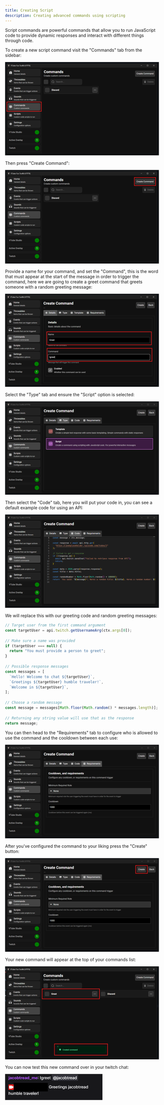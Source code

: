 ```yaml
---
title: Creating Script
description: Creating advanced commands using scripting
---
```


Script commands are powerful commands that allow you to run JavaScript code to
provide dynamic responses and interact with different things through code.

To create a new script command visit the "Commands" tab from the sidebar:

![alt text](./images/create_script/image.png)

Then press "Create Command":

![alt text](./images/create_script/image-1.png)

Provide a name for your command, and set the "Command", this is the word that must appear at the start of the message in order 
to trigger the command, here we are going to create a greet command that greets someone with a random greeting message:

![alt text](./images/create_script/image-2.png)

Select the "Type" tab and ensure the "Script" option is selected:

![alt text](./images/create_script/image-3.png)

Then select the "Code" tab, here you will put your code in, you can see a default example code for using an API:

![alt text](./images/create_script/image-4.png)

We will replace this with our greeting code and random greeting messages:

```javascript
// Target user from the first command argument
const targetUser = api.twitch.getUsernameArg(ctx.args[0]);

// Make sure a name was provided
if (targetUser === null) {
  return "You must provide a person to greet";
}

// Possible response messages
const messages = [
  `Hello! Welcome to chat ${targetUser}`,
  `Greetings ${targetUser} humble traveler!`,
  `Welcome in ${targetUser}`,
];

// Choose a random message
const message = messages[Math.floor(Math.random() * messages.length)];

// Returning any string value will use that as the response 
return message;
```

You can then head to the "Requirements" tab to configure who is allowed to use the command and the cooldown between each use:

![alt text](./images/create_script/image-6.png)

After you've configured the command to your liking press the "Create" button:

![alt text](./images/create_script/image-7.png)

Your new command will appear at the top of your commands list:

![alt text](./images/create_script/image-8.png)

You can now test this new command over in your twitch chat:

![alt text](./images/create_script/image-5.png)